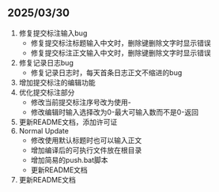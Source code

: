 ## 2025/03/30

1. 修复提交标注输入bug
   - 修复提交标注标题输入中文时，删除键删除文字时显示错误
   - 修复提交标注正文输入中文时，删除键删除文字时显示错误
2. 修复记录日志bug
   - 修复记录日志时，每天首条日志正文不缩进的bug
3. 增加提交标注的编辑功能
4. 优化提交标注部分
   - 修改当前提交标注序号改为使用-
   - 修改编辑时输入选择改为0-最大可输入数而不是0-返回
5. 更新README文档，添加许可证
6. Normal Update
   - 修改使用默认标题时也可以输入正文
   - 增加编译后的可执行文件放在根目录
   - 增加简易的push.bat脚本
   - 更新README文档
7. 更新README文档
